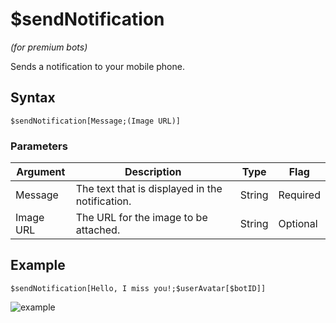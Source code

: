 # $sendNotification
*(for premium bots)*

Sends a notification to your mobile phone.

## Syntax
```
$sendNotification[Message;(Image URL)]
```

### Parameters 

| Argument   | Description                                          | Type   | Flag     |
|------------|------------------------------------------------------|--------|----------|
| Message    | The text that is displayed in the notification.       | String | Required |
| Image URL  | The URL for the image to be attached.                 | String | Optional |


## Example
```
$sendNotification[Hello, I miss you!;$userAvatar[$botID]]
```

![example](https://i.imgur.com/yfSTLVY.png)
